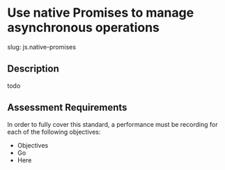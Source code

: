 
# Use native Promises to manage asynchronous operations

slug: js.native-promises

## Description
todo

## Assessment Requirements
In order to fully cover this standard, a performance must be recording for each of the following objectives:

- Objectives
- Go
- Here
